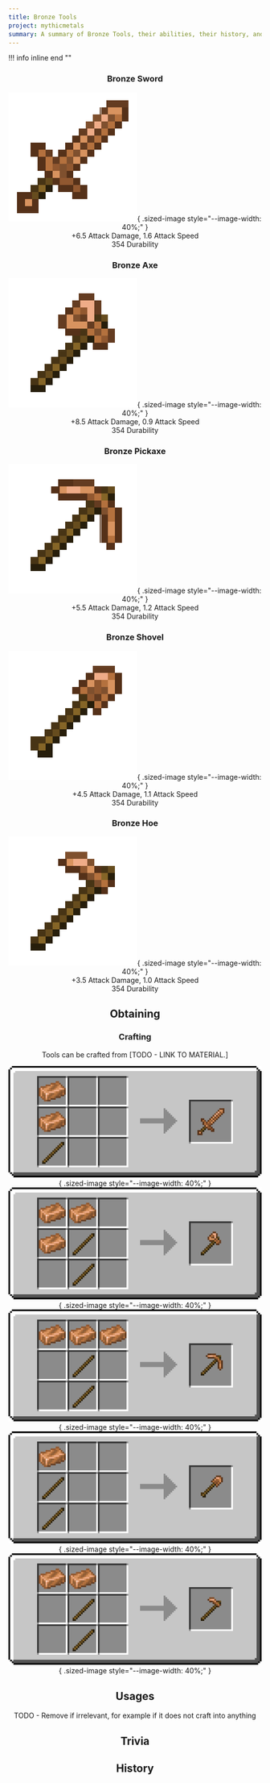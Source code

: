 ```yaml
---
title: Bronze Tools
project: mythicmetals
summary: A summary of Bronze Tools, their abilities, their history, and how to craft them.
---
```


!!! info inline end ""
    <center class=tooltip>
    <h3>**Bronze Sword**</h3>
    ![WRITE ALT TEXT HERE](../../assets/mythicmetals/bronze_sword.png){ .sized-image style="--image-width: 40%;" }<br>
    +6.5 Attack Damage, 1.6 Attack Speed<br>
    354 Durability<br>
    <h3>**Bronze Axe**</h3>
    ![WRITE ALT TEXT HERE](../../assets/mythicmetals/bronze_axe.png){ .sized-image style="--image-width: 40%;" }<br>
    +8.5 Attack Damage, 0.9 Attack Speed<br>
    354 Durability<br>
    <h3>**Bronze Pickaxe**</h3>
    ![WRITE ALT TEXT HERE](../../assets/mythicmetals/bronze_pickaxe.png){ .sized-image style="--image-width: 40%;" }<br>
    +5.5 Attack Damage, 1.2 Attack Speed<br>
    354 Durability<br>
    <h3>**Bronze Shovel**</h3>
    ![WRITE ALT TEXT HERE](../../assets/mythicmetals/bronze_shovel.png){ .sized-image style="--image-width: 40%;" }<br>
    +4.5 Attack Damage, 1.1 Attack Speed<br>
    354 Durability<br>
    <h3>**Bronze Hoe**</h3>
    ![WRITE ALT TEXT HERE](../../assets/mythicmetals/bronze_hoe.png){ .sized-image style="--image-width: 40%;" }<br>
    +3.5 Attack Damage, 1.0 Attack Speed<br>
    354 Durability<br>

## Obtaining

### Crafting

Tools can be crafted from [TODO - LINK TO MATERIAL.]

![Image of the recipe for Bronze Sword](../../assets/mythicmetals/recipes/tools/bronze_sword.png){ .sized-image style="--image-width: 40%;" }
![Image of the recipe for Bronze Axe](../../assets/mythicmetals/recipes/tools/bronze_axe.png){ .sized-image style="--image-width: 40%;" }
![Image of the recipe for Bronze Pickaxe](../../assets/mythicmetals/recipes/tools/bronze_pickaxe.png){ .sized-image style="--image-width: 40%;" }
![Image of the recipe for Bronze Shovel](../../assets/mythicmetals/recipes/tools/bronze_shovel.png){ .sized-image style="--image-width: 40%;" }
![Image of the recipe for Bronze Hoe](../../assets/mythicmetals/recipes/tools/bronze_hoe.png){ .sized-image style="--image-width: 40%;" }

## Usages

TODO - Remove if irrelevant, for example if it does not craft into anything

## Trivia

## History


